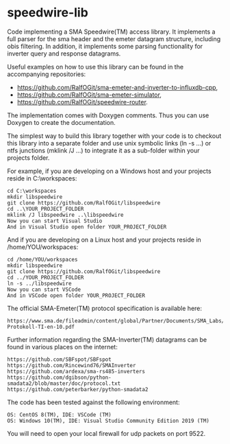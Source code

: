 # speedwire-lib
Code implementing a SMA Speedwire(TM) access library. It implements a full parser for the sma header and the emeter datagram structure, including obis filtering. In addition, it implements some parsing functionality for inverter query and response datagrams.

Useful examples on how to use this library can be found in the accompanying repositories:
- https://github.com/RalfOGit/sma-emeter-and-inverter-to-influxdb-cpp,
- https://github.com/RalfOGit/sma-emeter-simulator,
- https://github.com/RalfOGit/speedwire-router.

The implementation comes with Doxygen comments. Thus you can use Doxygen to create the documentation.

The simplest way to build this library together with your code is to checkout this library into a separate folder and use unix symbolic links (ln -s ...) or ntfs junctions (mklink /J ...) to integrate it as a sub-folder within your projects folder.

For example, if you are developing on a Windows host and your projects reside in C:\workspaces:

    cd C:\workspaces
    mkdir libspeedwire
    git clone https://github.com/RalfOGit/libspeedwire
    cd ..\YOUR_PROJECT_FOLDER
    mklink /J libspeedwire ..\libspeedwire
    Now you can start Visual Studio
    And in Visual Studio open folder YOUR_PROJECT_FOLDER

And if you are developing on a Linux host and your projects reside in /home/YOU/workspaces:

    cd /home/YOU/workspaces
    mkdir libspeedwire
    git clone https://github.com/RalfOGit/libspeedwire
    cd ../YOUR_PROJECT_FOLDER
    ln -s ../libspeedwire
    Now you can start VSCode
    And in VSCode open folder YOUR_PROJECT_FOLDER

The official SMA-Emeter(TM) protocol specification is available here:

    https://www.sma.de/fileadmin/content/global/Partner/Documents/SMA_Labs/EMETER-Protokoll-TI-en-10.pdf

Further information regarding the SMA-Inverter(TM) datagrams can be found in various places on the internet:

    https://github.com/SBFspot/SBFspot
    https://github.com/Rincewind76/SMAInverter
    https://github.com/ardexa/sma-rs485-inverters
    https://github.com/dgibson/python-smadata2/blob/master/doc/protocol.txt
    https://github.com/peterbarker/python-smadata2

The code has been tested against the following environment:

    OS: CentOS 8(TM), IDE: VSCode (TM)
    OS: Windows 10(TM), IDE: Visual Studio Community Edition 2019 (TM)

You will need to open your local firewall for udp packets on port 9522.
